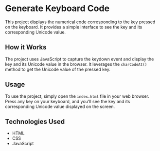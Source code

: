 # Generate Keyboard Code

This project displays the numerical code corresponding to the key pressed on the keyboard. It provides a simple interface to see the key and its corresponding Unicode value.

## How it Works

The project uses JavaScript to capture the keydown event and display the key and its Unicode value in the browser. It leverages the `charCodeAt()` method to get the Unicode value of the pressed key.

## Usage

To use the project, simply open the `index.html` file in your web browser. Press any key on your keyboard, and you'll see the key and its corresponding Unicode value displayed on the screen.

## Technologies Used

- HTML
- CSS
- JavaScript

